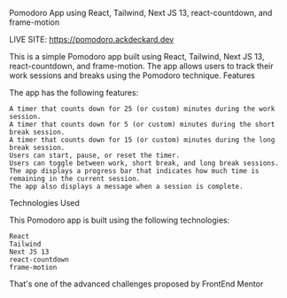 Pomodoro App using React, Tailwind, Next JS 13, react-countdown, and frame-motion

LIVE SITE: https://pomodoro.ackdeckard.dev

This is a simple Pomodoro app built using React, Tailwind, Next JS 13, react-countdown, and frame-motion. The app allows users to track their work sessions and breaks using the Pomodoro technique.
Features

The app has the following features:

    A timer that counts down for 25 (or custom) minutes during the work session.
    A timer that counts down for 5 (or custom) minutes during the short break session.
    A timer that counts down for 15 (or custom) minutes during the long break session.
    Users can start, pause, or reset the timer.
    Users can toggle between work, short break, and long break sessions.
    The app displays a progress bar that indicates how much time is remaining in the current session.
    The app also displays a message when a session is complete.

Technologies Used

This Pomodoro app is built using the following technologies:

    React
    Tailwind
    Next JS 13
    react-countdown
    frame-motion

That's one of the advanced challenges proposed by FrontEnd Mentor 

